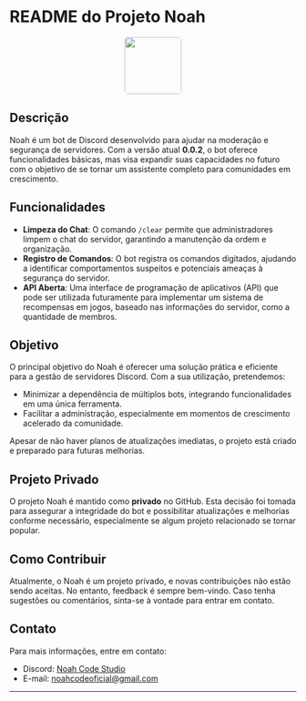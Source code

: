 # README do Projeto Noah

<div align="center" style="display: flex; justify-content: center;" title="Noah">
    <a href="https://discord.com/oauth2/authorize?client_id=1300626750895816796&permissions=8&integration_type=0&scope=bot"><img src="./Imgs/Readme photos/1.jpg" style="border-radius: 5px; width: 100px;"></a>
</div>


## Descrição

Noah é um bot de Discord desenvolvido para ajudar na moderação e segurança de servidores. Com a versão atual **0.0.2**, o bot oferece funcionalidades básicas, mas visa expandir suas capacidades no futuro com o objetivo de se tornar um assistente completo para comunidades em crescimento.

## Funcionalidades

- **Limpeza do Chat**: O comando `/clear` permite que administradores limpem o chat do servidor, garantindo a manutenção da ordem e organização.
- **Registro de Comandos**: O bot registra os comandos digitados, ajudando a identificar comportamentos suspeitos e potenciais ameaças à segurança do servidor.
- **API Aberta**: Uma interface de programação de aplicativos (API) que pode ser utilizada futuramente para implementar um sistema de recompensas em jogos, baseado nas informações do servidor, como a quantidade de membros.

## Objetivo

O principal objetivo do Noah é oferecer uma solução prática e eficiente para a gestão de servidores Discord. Com a sua utilização, pretendemos:
- Minimizar a dependência de múltiplos bots, integrando funcionalidades em uma única ferramenta.
- Facilitar a administração, especialmente em momentos de crescimento acelerado da comunidade.
  
Apesar de não haver planos de atualizações imediatas, o projeto está criado e preparado para futuras melhorias.

## Projeto Privado

O projeto Noah é mantido como **privado** no GitHub. Esta decisão foi tomada para assegurar a integridade do bot e possibilitar atualizações e melhorias conforme necessário, especialmente se algum projeto relacionado se tornar popular.

## Como Contribuir

Atualmente, o Noah é um projeto privado, e novas contribuições não estão sendo aceitas. No entanto, feedback é sempre bem-vindo. Caso tenha sugestões ou comentários, sinta-se à vontade para entrar em contato.


## Contato

Para mais informações, entre em contato:
- Discord: [Noah Code Studio](https://discord.gg/e2ybwam7Py)
- E-mail: noahcodeoficial@gmail.com

---
